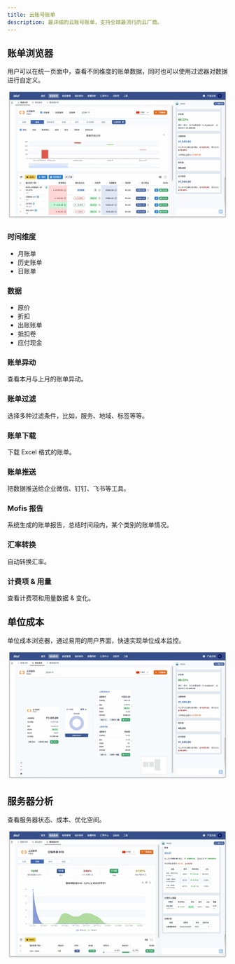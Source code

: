 ```yaml
---
title: 云账号账单
description: 最详细的云账号账单，支持全球最流行的云厂商。 
---
```


## 账单浏览器
用户可以在统一页面中，查看不同维度的账单数据，同时也可以使用过滤器对数据进行自定义。

![账单浏览器-云账号账单](assets/abill-overview.png)

### **时间维度**
- 月账单
- 历史账单
- 日账单

### **数据**
- 原价
- 折扣
- 出账账单
- 抵扣卷
- 应付现金


### **账单异动**
查看本月与上月的账单异动。

### **账单过滤**
选择多种过滤条件，比如，服务、地域、标签等等。

### **账单下载**
下载 Excel 格式的账单。

### **账单推送**
把数据推送给企业微信、钉钉、飞书等工具。

### **Mofis 报告**
系统生成的账单报告，总结时间段内，某个类别的账单情况。

### **汇率转换**
自动转换汇率。

### **计费项 & 用量**
查看计费项和用量数据 & 变化。

## 单位成本
单位成本浏览器，通过易用的用户界面，快速实现单位成本监控。

![单位成本-云账号账单](assets/abill-unit-cost.png)

## 服务器分析 
查看服务器状态、成本、优化空间。

![服务器分析-云账号账单](assets/abill-server.png)

